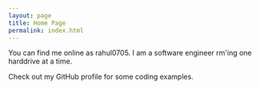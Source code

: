 ```yaml
---
layout: page
title: Home Page
permalink: index.html
---
```


You can find me online as rahul0705. I am a software engineer rm'ing one harddrive at a time.

Check out my GitHub profile for some coding examples.
